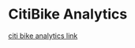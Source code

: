 # CitiBike Analytics
[citi bike analytics link](https://public.tableau.com/views/CitiBikeAnalysis_/CityBikeStoryboard?:language=en&:display_count=y&:origin=viz_share_link)

